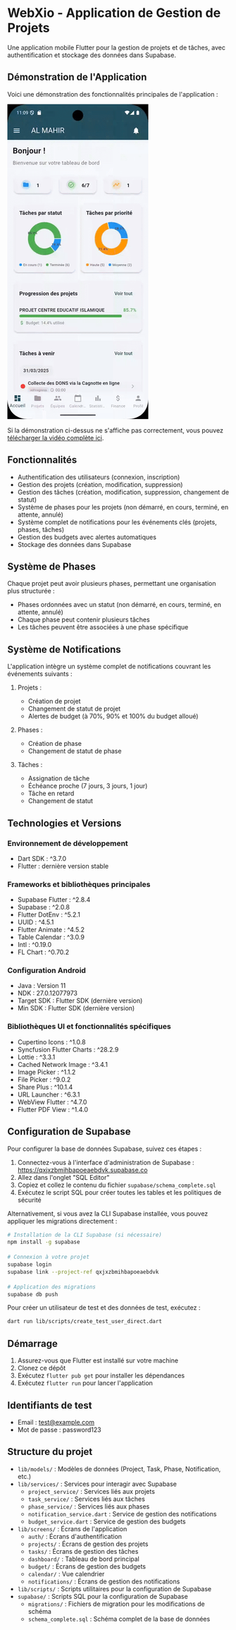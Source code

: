 # WebXio - Application de Gestion de Projets

Une application mobile Flutter pour la gestion de projets et de tâches, avec authentification et stockage des données dans Supabase.

## Démonstration de l'Application

Voici une démonstration des fonctionnalités principales de l'application :

![Démo WebXio](assets/demo/compressed/demo_optimized.gif)

Si la démonstration ci-dessus ne s'affiche pas correctement, vous pouvez [télécharger la vidéo complète ici](https://github.com/Yahia-ELECHI/webxio_new/raw/main/assets/demo/compressed/demo_compressed.mp4).

## Fonctionnalités

- Authentification des utilisateurs (connexion, inscription)
- Gestion des projets (création, modification, suppression)
- Gestion des tâches (création, modification, suppression, changement de statut)
- Système de phases pour les projets (non démarré, en cours, terminé, en attente, annulé)
- Système complet de notifications pour les événements clés (projets, phases, tâches)
- Gestion des budgets avec alertes automatiques
- Stockage des données dans Supabase

## Système de Phases

Chaque projet peut avoir plusieurs phases, permettant une organisation plus structurée :
- Phases ordonnées avec un statut (non démarré, en cours, terminé, en attente, annulé)
- Chaque phase peut contenir plusieurs tâches
- Les tâches peuvent être associées à une phase spécifique

## Système de Notifications

L'application intègre un système complet de notifications couvrant les événements suivants :

1. Projets :
   - Création de projet
   - Changement de statut de projet
   - Alertes de budget (à 70%, 90% et 100% du budget alloué)

2. Phases :
   - Création de phase
   - Changement de statut de phase

3. Tâches :
   - Assignation de tâche
   - Échéance proche (7 jours, 3 jours, 1 jour)
   - Tâche en retard
   - Changement de statut

## Technologies et Versions

### Environnement de développement
- Dart SDK : ^3.7.0
- Flutter : dernière version stable

### Frameworks et bibliothèques principales
- Supabase Flutter : ^2.8.4
- Supabase : ^2.0.8
- Flutter DotEnv : ^5.2.1
- UUID : ^4.5.1
- Flutter Animate : ^4.5.2
- Table Calendar : ^3.0.9
- Intl : ^0.19.0
- FL Chart : ^0.70.2

### Configuration Android
- Java : Version 11
- NDK : 27.0.12077973
- Target SDK : Flutter SDK (dernière version)
- Min SDK : Flutter SDK (dernière version)

### Bibliothèques UI et fonctionnalités spécifiques
- Cupertino Icons : ^1.0.8
- Syncfusion Flutter Charts : ^28.2.9
- Lottie : ^3.3.1
- Cached Network Image : ^3.4.1
- Image Picker : ^1.1.2
- File Picker : ^9.0.2
- Share Plus : ^10.1.4
- URL Launcher : ^6.3.1
- WebView Flutter : ^4.7.0
- Flutter PDF View : ^1.4.0

## Configuration de Supabase

Pour configurer la base de données Supabase, suivez ces étapes :

1. Connectez-vous à l'interface d'administration de Supabase : https://qxjxzbmihbapoeaebdvk.supabase.co
2. Allez dans l'onglet "SQL Editor"
3. Copiez et collez le contenu du fichier `supabase/schema_complete.sql`
4. Exécutez le script SQL pour créer toutes les tables et les politiques de sécurité

Alternativement, si vous avez la CLI Supabase installée, vous pouvez appliquer les migrations directement :

```bash
# Installation de la CLI Supabase (si nécessaire)
npm install -g supabase

# Connexion à votre projet
supabase login
supabase link --project-ref qxjxzbmihbapoeaebdvk

# Application des migrations
supabase db push
```

Pour créer un utilisateur de test et des données de test, exécutez :

```bash
dart run lib/scripts/create_test_user_direct.dart
```

## Démarrage

1. Assurez-vous que Flutter est installé sur votre machine
2. Clonez ce dépôt
3. Exécutez `flutter pub get` pour installer les dépendances
4. Exécutez `flutter run` pour lancer l'application

## Identifiants de test

- Email : test@example.com
- Mot de passe : password123

## Structure du projet

- `lib/models/` : Modèles de données (Project, Task, Phase, Notification, etc.)
- `lib/services/` : Services pour interagir avec Supabase
  - `project_service/` : Services liés aux projets
  - `task_service/` : Services liés aux tâches
  - `phase_service/` : Services liés aux phases
  - `notification_service.dart` : Service de gestion des notifications
  - `budget_service.dart` : Service de gestion des budgets
- `lib/screens/` : Écrans de l'application
  - `auth/` : Écrans d'authentification
  - `projects/` : Écrans de gestion des projets
  - `tasks/` : Écrans de gestion des tâches
  - `dashboard/` : Tableau de bord principal
  - `budget/` : Écrans de gestion des budgets
  - `calendar/` : Vue calendrier
  - `notifications/` : Écrans de gestion des notifications
- `lib/scripts/` : Scripts utilitaires pour la configuration de Supabase
- `supabase/` : Scripts SQL pour la configuration de Supabase
  - `migrations/` : Fichiers de migration pour les modifications de schéma
  - `schema_complete.sql` : Schéma complet de la base de données
